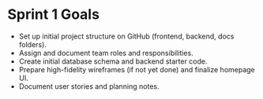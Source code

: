 # Sprint 1 Goals

- Set up initial project structure on GitHub (frontend, backend, docs folders).
- Assign and document team roles and responsibilities.
- Create initial database schema and backend starter code.
- Prepare high-fidelity wireframes (if not yet done) and finalize homepage UI.
- Document user stories and planning notes.